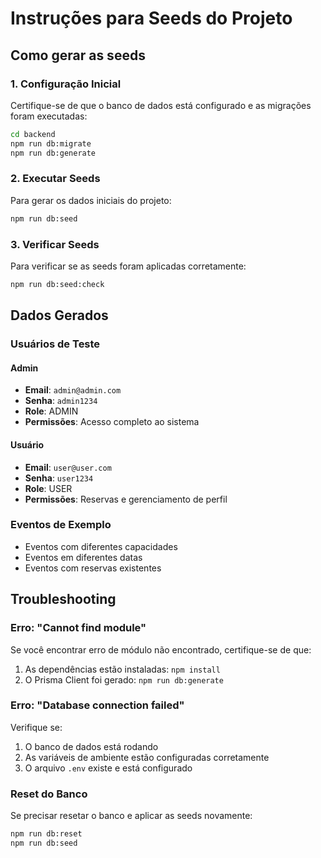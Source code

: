 # Instruções para Seeds do Projeto

## Como gerar as seeds

### 1. Configuração Inicial
Certifique-se de que o banco de dados está configurado e as migrações foram executadas:

```bash
cd backend
npm run db:migrate
npm run db:generate
```

### 2. Executar Seeds
Para gerar os dados iniciais do projeto:

```bash
npm run db:seed
```

### 3. Verificar Seeds
Para verificar se as seeds foram aplicadas corretamente:

```bash
npm run db:seed:check
```

## Dados Gerados

### Usuários de Teste

#### Admin
- **Email**: `admin@admin.com`
- **Senha**: `admin1234`
- **Role**: ADMIN
- **Permissões**: Acesso completo ao sistema

#### Usuário
- **Email**: `user@user.com`
- **Senha**: `user1234`
- **Role**: USER
- **Permissões**: Reservas e gerenciamento de perfil

### Eventos de Exemplo
- Eventos com diferentes capacidades
- Eventos em diferentes datas
- Eventos com reservas existentes

## Troubleshooting

### Erro: "Cannot find module"
Se você encontrar erro de módulo não encontrado, certifique-se de que:
1. As dependências estão instaladas: `npm install`
2. O Prisma Client foi gerado: `npm run db:generate`

### Erro: "Database connection failed"
Verifique se:
1. O banco de dados está rodando
2. As variáveis de ambiente estão configuradas corretamente
3. O arquivo `.env` existe e está configurado

### Reset do Banco
Se precisar resetar o banco e aplicar as seeds novamente:

```bash
npm run db:reset
npm run db:seed
``` 